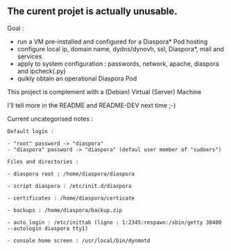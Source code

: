 The curent projet is actually unusable.
---------------------------------------

Goal : 

- run a VM pre-installed and configured for a Diaspora* Pod hosting
- configure local ip, domain name, dydns/dynovh, ssl, Diaspora*, mail and services
- apply to system configuration : passwords, network, apache, diaspora and ipcheck(.py)
- quikly obtain an operational Diaspora Pod 

This project is complement with a (Debian) Virtual (Server) Machine

I'll tell more in the README and README-DEV next time ;-)

Current uncategorised notes : 

	Default login : 

	- "root" password -> "diaspora"
	- "diaspora" password -> "diaspora" (defaul user member of "sudoers")

	Files and directories : 

	- diaspora root : /home/diaspora/diaspora

	- script diaspora : /etc/init.d/diaspora

	- certificates : /home/diaspora/certicate

	- backups : /home/diaspora/backup.zip

	- auto login : /etc/inittab (ligne : 1:2345:respawn:/sbin/getty 38400 --autologin diaspora tty1)

	- console home screen : /usr/local/bin/dynmotd
